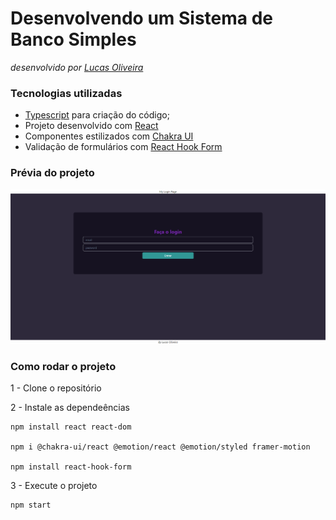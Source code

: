 # Desenvolvendo um Sistema de Banco Simples
<i>desenvolvido por [Lucas Oliveira](https://github.com/olucasilva)</i>

### Tecnologias utilizadas
- [Typescript](https://www.typescriptlang.org/) para criação do código;
- Projeto desenvolvido com [React](https://react.dev/)
- Componentes estilizados com [Chakra UI](https://chakra-ui.com/)
- Validação de formulários com [React Hook Form](https://react-hook-form.com/)

### Prévia do projeto

<img src="image.png" alt="" title="Imagem do formulário">

### Como rodar o projeto

1 - Clone o repositório

2 - Instale as dependeências

    npm install react react-dom

    npm i @chakra-ui/react @emotion/react @emotion/styled framer-motion

    npm install react-hook-form

3 - Execute o projeto

    npm start
